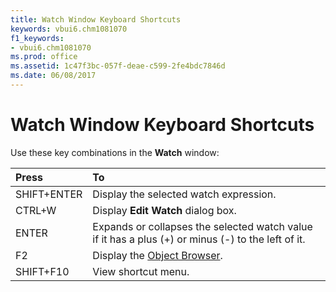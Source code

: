 ```yaml
---
title: Watch Window Keyboard Shortcuts
keywords: vbui6.chm1081070
f1_keywords:
- vbui6.chm1081070
ms.prod: office
ms.assetid: 1c47f3bc-057f-deae-c599-2fe4bdc7846d
ms.date: 06/08/2017
---
```



# Watch Window Keyboard Shortcuts

Use these key combinations in the  **Watch** window:



|**Press**|**To**|
|:-----|:-----|
|SHIFT+ENTER|Display the selected watch expression.|
|CTRL+W|Display  **Edit Watch** dialog box.|
|ENTER|Expands or collapses the selected watch value if it has a plus (+) or minus (-) to the left of it.|
|F2|Display the [Object Browser](../../Glossary/vbe-glossary.md#Object-Browser).|
|SHIFT+F10|View shortcut menu.|

